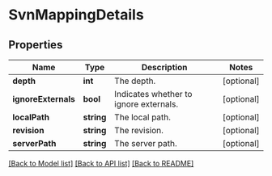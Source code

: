 # SvnMappingDetails

## Properties
Name | Type | Description | Notes
------------ | ------------- | ------------- | -------------
**depth** | **int** | The depth. | [optional] 
**ignoreExternals** | **bool** | Indicates whether to ignore externals. | [optional] 
**localPath** | **string** | The local path. | [optional] 
**revision** | **string** | The revision. | [optional] 
**serverPath** | **string** | The server path. | [optional] 

[[Back to Model list]](../README.md#documentation-for-models) [[Back to API list]](../README.md#documentation-for-api-endpoints) [[Back to README]](../README.md)


